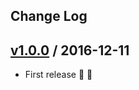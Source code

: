 Change Log
----------

## [v1.0.0] / 2016-12-11

* First release :tada: :birthday:

[v1.0.0]: https://github.com/akihyro/orika-spring-boot-starter/releases/tag/v1.0.0
